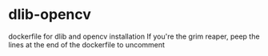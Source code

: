 # dlib-opencv
dockerfile for dlib and opencv installation
If you're the grim reaper, peep the lines at the end of the dockerfile to uncomment
